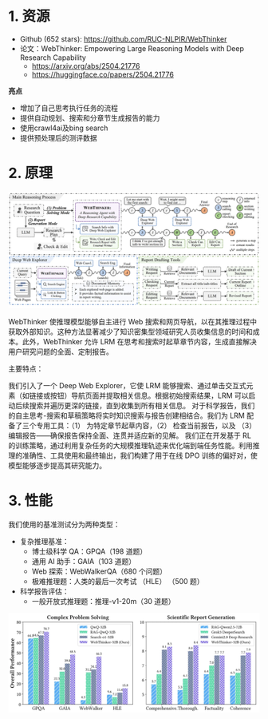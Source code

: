 # 1. 资源

- Github (652 stars):  https://github.com/RUC-NLPIR/WebThinker
- 论文：WebThinker: Empowering Large Reasoning Models with Deep Research Capability
  - https://arxiv.org/abs/2504.21776
  - https://huggingface.co/papers/2504.21776

**亮点**
- 增加了自己思考执行任务的流程
- 提供自动规划、搜索和分章节生成报告的能力
- 使用crawl4ai及bing search
- 提供预处理后的测评数据

# 2. 原理

![](.11_web_thinker_images/架构图.png)

WebThinker 使推理模型能够自主进行 Web 搜索和网页导航，以在其推理过程中获取外部知识。这种方法显著减少了知识密集型领域研究人员收集信息的时间和成本。此外，WebThinker 允许 LRM 在思考和搜索时起草章节内容，生成直接解决用户研究问题的全面、定制报告。

主要特点：

我们引入了一个 Deep Web Explorer，它使 LRM 能够搜索、通过单击交互式元素（如链接或按钮）导航页面并提取相关信息。根据初始搜索结果，LRM 可以启动后续搜索并遍历更深的链接，直到收集到所有相关信息。
对于科学报告，我们的自主思考-搜索和草稿策略将实时知识搜索与报告创建相结合。我们为 LRM 配备了三个专用工具：（1） 为特定章节起草内容，（2） 检查当前报告，以及 （3） 编辑报告——确保报告保持全面、连贯并适应新的见解。
我们正在开发基于 RL 的训练策略，通过利用复杂任务的大规模推理轨迹来优化端到端任务性能。利用推理的准确性、工具使用和最终输出，我们构建了用于在线 DPO 训练的偏好对，使模型能够逐步提高其研究能力。

# 3. 性能

我们使用的基准测试分为两种类型：

- 复杂推理基准：
  - 博士级科学 QA：GPQA（198 道题）
  - 通用 AI 助手：GAIA（103 道题）
  - Web 探索：WebWalkerQA（680 个问题）
  - 极难推理题：人类的最后一次考试 （HLE） （500 题）
- 科学报告评估：
  - 一般开放式推理题：推理-v1-20m（30 道题）

![](.11_web_thinker_images/性能.png)